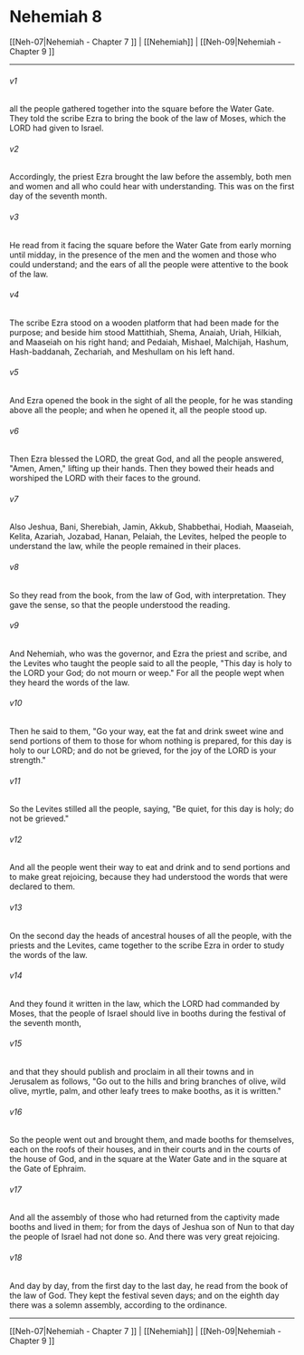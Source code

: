 # Nehemiah 8

[[Neh-07|Nehemiah - Chapter 7 ]] | [[Nehemiah]] | [[Neh-09|Nehemiah - Chapter 9 ]]
***

###### v1
all the people gathered together into the square before the Water Gate. They told the scribe Ezra to bring the book of the law of Moses, which the LORD had given to Israel.
###### v2
Accordingly, the priest Ezra brought the law before the assembly, both men and women and all who could hear with understanding. This was on the first day of the seventh month.
###### v3
He read from it facing the square before the Water Gate from early morning until midday, in the presence of the men and the women and those who could understand; and the ears of all the people were attentive to the book of the law.
###### v4
The scribe Ezra stood on a wooden platform that had been made for the purpose; and beside him stood Mattithiah, Shema, Anaiah, Uriah, Hilkiah, and Maaseiah on his right hand; and Pedaiah, Mishael, Malchijah, Hashum, Hash-baddanah, Zechariah, and Meshullam on his left hand.
###### v5
And Ezra opened the book in the sight of all the people, for he was standing above all the people; and when he opened it, all the people stood up.
###### v6
Then Ezra blessed the LORD, the great God, and all the people answered, "Amen, Amen," lifting up their hands. Then they bowed their heads and worshiped the LORD with their faces to the ground.
###### v7
Also Jeshua, Bani, Sherebiah, Jamin, Akkub, Shabbethai, Hodiah, Maaseiah, Kelita, Azariah, Jozabad, Hanan, Pelaiah, the Levites, helped the people to understand the law, while the people remained in their places.
###### v8
So they read from the book, from the law of God, with interpretation. They gave the sense, so that the people understood the reading.
###### v9
And Nehemiah, who was the governor, and Ezra the priest and scribe, and the Levites who taught the people said to all the people, "This day is holy to the LORD your God; do not mourn or weep." For all the people wept when they heard the words of the law.
###### v10
Then he said to them, "Go your way, eat the fat and drink sweet wine and send portions of them to those for whom nothing is prepared, for this day is holy to our LORD; and do not be grieved, for the joy of the LORD is your strength."
###### v11
So the Levites stilled all the people, saying, "Be quiet, for this day is holy; do not be grieved."
###### v12
And all the people went their way to eat and drink and to send portions and to make great rejoicing, because they had understood the words that were declared to them.
###### v13
On the second day the heads of ancestral houses of all the people, with the priests and the Levites, came together to the scribe Ezra in order to study the words of the law.
###### v14
And they found it written in the law, which the LORD had commanded by Moses, that the people of Israel should live in booths during the festival of the seventh month,
###### v15
and that they should publish and proclaim in all their towns and in Jerusalem as follows, "Go out to the hills and bring branches of olive, wild olive, myrtle, palm, and other leafy trees to make booths, as it is written."
###### v16
So the people went out and brought them, and made booths for themselves, each on the roofs of their houses, and in their courts and in the courts of the house of God, and in the square at the Water Gate and in the square at the Gate of Ephraim.
###### v17
And all the assembly of those who had returned from the captivity made booths and lived in them; for from the days of Jeshua son of Nun to that day the people of Israel had not done so. And there was very great rejoicing.
###### v18
And day by day, from the first day to the last day, he read from the book of the law of God. They kept the festival seven days; and on the eighth day there was a solemn assembly, according to the ordinance.

***

[[Neh-07|Nehemiah - Chapter 7 ]] | [[Nehemiah]] | [[Neh-09|Nehemiah - Chapter 9 ]]
